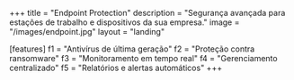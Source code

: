 +++
title = "Endpoint Protection"
description = "Segurança avançada para estações de trabalho e dispositivos da sua empresa."
image = "/images/endpoint.jpg"
layout = "landing"

[features]
  f1 = "Antivírus de última geração"
  f2 = "Proteção contra ransomware"
  f3 = "Monitoramento em tempo real"
  f4 = "Gerenciamento centralizado"
  f5 = "Relatórios e alertas automáticos"
+++
